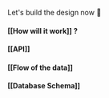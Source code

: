 Let's build the design now 🦾

#### [[How will it work]] ?
#### [[API]]
#### [[Flow of the data]]
#### [[Database Schema]] 

